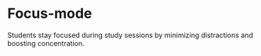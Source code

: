 # Focus-mode
Students stay focused during study sessions by minimizing distractions and boosting concentration.
